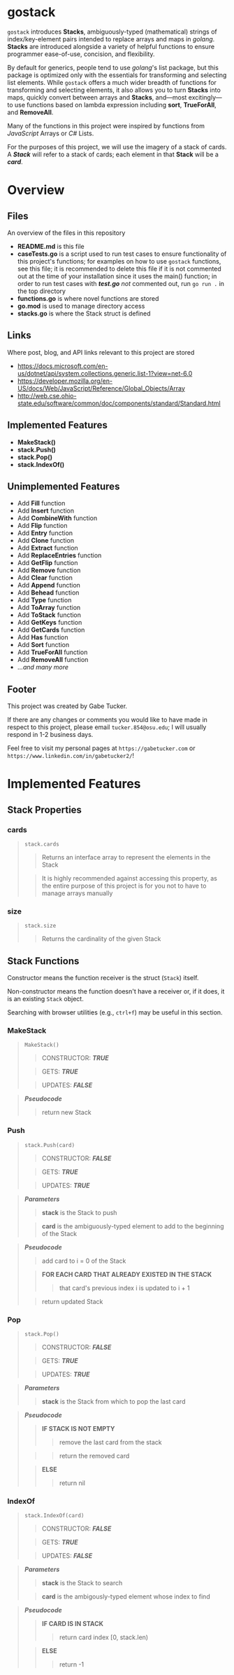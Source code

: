 # gostack
 `gostack` introduces **Stacks**, ambiguously-typed (mathematical) strings of index/key-element pairs intended to replace arrays and maps in *golang*.  **Stacks** are introduced alongside a variety of helpful functions to ensure programmer ease-of-use, concision, and flexibility.

 By default for generics, people tend to use *golang*'s list package, but this package is optimized only with the essentials for transforming and selecting list elements.  While `gostack` offers a much wider breadth of functions for transforming and selecting elements, it also allows you to turn **Stacks** into maps, quickly convert between arrays and **Stacks**, and—most excitingly—to use functions based on lambda expression including **sort**, **TrueForAll**, and **RemoveAll**.

 Many of the functions in this project were inspired by functions from *JavaScript* Arrays or *C#* Lists.

 For the purposes of this project, we will use the imagery of a stack of cards.  A ***Stack*** will refer to a stack of cards; each element in that **Stack** will be a ***card***.

<h1>Overview</h1>

 <h2>Files</h2>

 An overview of the files in this repository

 * **README.md** is this file
 * **caseTests.go** is a script used to run test cases to ensure functionality of this project's functions; for examples on how to use `gostack` functions, see this file; it is recommended to delete this file if it is not commented out at the time of your installation since it uses the main() function; in order to run test cases with ***test.go*** *not* commented out, run `go run .` in the top directory
 * **functions.go** is where novel functions are stored
 * **go.mod** is used to manage directory access
 * **stacks.go** is where the Stack struct is defined

 <h2>Links</h2>

 Where post, blog, and API links relevant to this project are stored

 * https://docs.microsoft.com/en-us/dotnet/api/system.collections.generic.list-1?view=net-6.0
 * https://developer.mozilla.org/en-US/docs/Web/JavaScript/Reference/Global_Objects/Array
 * http://web.cse.ohio-state.edu/software/common/doc/components/standard/Standard.html

 <h2>Implemented Features</h2>
 
 * **MakeStack()**
 * **stack.Push()**
 * **stack.Pop()**
 * **stack.IndexOf()**
 
 <h2>Unimplemented Features</h2>

 * Add **Fill** function
 * Add **Insert** function
 * Add **CombineWith** function
 * Add **Flip** function
 * Add **Entry** function
 * Add **Clone** function
 * Add **Extract** function
 * Add **ReplaceEntries** function
 * Add **GetFlip** function
 * Add **Remove** function
 * Add **Clear** function
 * Add **Append** function
 * Add **Behead** function
 * Add **Type** function
 * Add **ToArray** function
 * Add **ToStack** function
 * Add **GetKeys** function
 * Add **GetCards** function
 * Add **Has** function
 * Add **Sort** function
 * Add **TrueForAll** function
 * Add **RemoveAll** function
 * *...and many more*

<h2>Footer</h2>

This project was created by Gabe Tucker.

If there are any changes or comments you would like to have made in respect to this project, please email `tucker.854@osu.edu`; I will usually respond in 1-2 business days.

Feel free to visit my personal pages at `https://gabetucker.com` or `https://www.linkedin.com/in/gabetucker2/`!

<h1>Implemented Features</h1>

<h2>Stack Properties</h2>

<h3>cards</h3>

> `stack.cards`
>> Returns an interface array to represent the elements in the Stack
>
>> It is highly recommended against accessing this property, as the entire purpose of this project is for you not to have to manage arrays manually

<h3>size</h3>

> `stack.size`
>> Returns the cardinality of the given Stack

<h2>Stack Functions</h2>

 Constructor means the function receiver is the struct (`Stack`) itself.

 Non-constructor means the function doesn't have a receiver or, if it does, it is an existing `Stack` object.

 Searching with browser utilities (e.g., `ctrl+f`) may be useful in this section.

<h3>MakeStack</h3>

> `MakeStack()`
>> CONSTRUCTOR: ***TRUE***
>
>> GETS: ***TRUE***
>
>> UPDATES: ***FALSE***

> ***Pseudocode***
>> return new Stack

<h3>Push</h3>

> `stack.Push(card)`
>> CONSTRUCTOR: ***FALSE***
>
>> GETS: ***TRUE***
>
>> UPDATES: ***TRUE***

> ***Parameters***
>> **stack** is the Stack to push
>
>> **card** is the ambiguously-typed element to add to the beginning of the Stack

> ***Pseudocode***
>> add card to i = 0 of the Stack
>
>> **FOR EACH CARD THAT ALREADY EXISTED IN THE STACK**
>>> that card's previous index i is updated to i + 1
>
>> return updated Stack

<h3>Pop</h3>

> `stack.Pop()`
>> CONSTRUCTOR: ***FALSE***
>
>> GETS: ***TRUE***
>
>> UPDATES: ***TRUE***

> ***Parameters***
>> **stack** is the Stack from which to pop the last card

> ***Pseudocode***
>> **IF STACK IS NOT EMPTY**
>>> remove the last card from the stack
>
>>> return the removed card
>
>> **ELSE**
>>> return nil

<h3>IndexOf</h3>

> `stack.IndexOf(card)`
>> CONSTRUCTOR: ***FALSE***
>
>> GETS: ***TRUE***
>
>> UPDATES: ***FALSE***

> ***Parameters***
>> **stack** is the Stack to search
>
>> **card** is the ambigously-typed element whose index to find

> ***Pseudocode***
>> **IF CARD IS IN STACK**
>>> return card index [0, stack.len)
>
>> **ELSE**
>>> return -1
